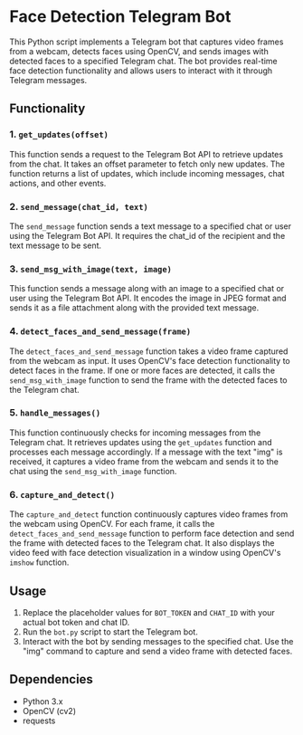 # Face Detection Telegram Bot

This Python script implements a Telegram bot that captures video frames from a webcam, detects faces using OpenCV, and sends images with detected faces to a specified Telegram chat. The bot provides real-time face detection functionality and allows users to interact with it through Telegram messages.

## Functionality

### 1. `get_updates(offset)`

This function sends a request to the Telegram Bot API to retrieve updates from the chat. It takes an offset parameter to fetch only new updates. The function returns a list of updates, which include incoming messages, chat actions, and other events.

### 2. `send_message(chat_id, text)`

The `send_message` function sends a text message to a specified chat or user using the Telegram Bot API. It requires the chat_id of the recipient and the text message to be sent.

### 3. `send_msg_with_image(text, image)`

This function sends a message along with an image to a specified chat or user using the Telegram Bot API. It encodes the image in JPEG format and sends it as a file attachment along with the provided text message.

### 4. `detect_faces_and_send_message(frame)`

The `detect_faces_and_send_message` function takes a video frame captured from the webcam as input. It uses OpenCV's face detection functionality to detect faces in the frame. If one or more faces are detected, it calls the `send_msg_with_image` function to send the frame with the detected faces to the Telegram chat.

### 5. `handle_messages()`

This function continuously checks for incoming messages from the Telegram chat. It retrieves updates using the `get_updates` function and processes each message accordingly. If a message with the text "img" is received, it captures a video frame from the webcam and sends it to the chat using the `send_msg_with_image` function.

### 6. `capture_and_detect()`

The `capture_and_detect` function continuously captures video frames from the webcam using OpenCV. For each frame, it calls the `detect_faces_and_send_message` function to perform face detection and send the frame with detected faces to the Telegram chat. It also displays the video feed with face detection visualization in a window using OpenCV's `imshow` function.

## Usage

1. Replace the placeholder values for `BOT_TOKEN` and `CHAT_ID` with your actual bot token and chat ID.
2. Run the `bot.py` script to start the Telegram bot.
3. Interact with the bot by sending messages to the specified chat. Use the "img" command to capture and send a video frame with detected faces.

## Dependencies

- Python 3.x
- OpenCV (cv2)
- requests


